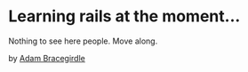 # Learning rails at the moment...

Nothing to see here people. Move along.

by [Adam Bracegirdle](http://www.kidsoftheinternet.com)